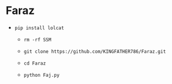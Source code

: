 # Faraz 
- `pip install lolcat`

  - `rm -rf SSM`

  - `git clone https://github.com/KINGFATHER786/Faraz.git`

  - `cd Faraz`

  - `python Faj.py`

